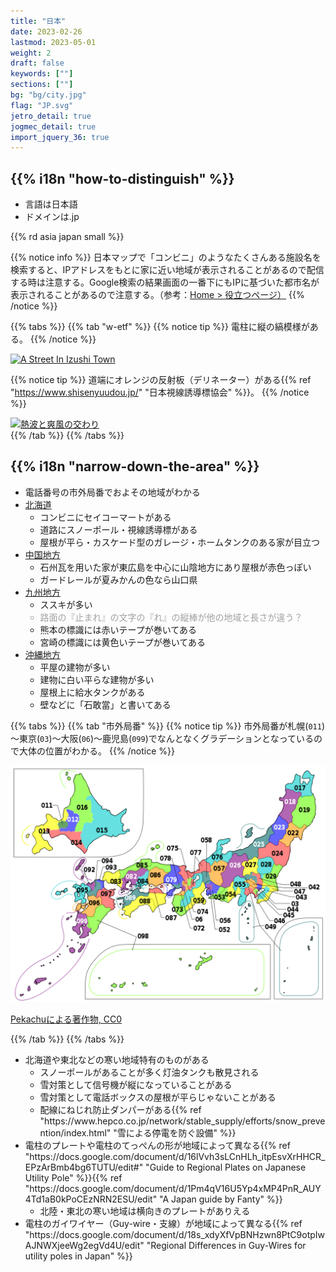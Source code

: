 ```yaml
---
title: "日本"
date: 2023-02-26
lastmod: 2023-05-01
weight: 2
draft: false
keywords: [""]
sections: [""]
bg: "bg/city.jpg"
flag: "JP.svg"
jetro_detail: true
jogmec_detail: true
import_jquery_36: true
---
```


<div class="main-desciption country-description">
    <h2 class="section-title">{{% i18n "how-to-distinguish" %}}</h2>
    <ul class="rule-list">
        <li>言語は<span class="quiz">日本語</span></li>
        <li>ドメインは<span class="quiz">.jp</span></li>
    </ul>
    {{% rd asia japan small %}}
</div>

{{% notice info %}}
日本マップで「コンビニ」のようなたくさんある施設名を検索すると、IPアドレスをもとに家に近い地域が表示されることがあるので配信する時は注意する。Google検索の結果画面の一番下にもIPに基づいた都市名が表示されることがあるので注意する。（参考：<a href="../../../web/">Home > 役立つページ）</a>
{{% /notice %}}


{{% tabs  %}}
{{% tab "w-etf" %}}
{{% notice tip %}}
電柱に縦の縞模様がある。
{{% /notice %}}

<div class="googlemap-if unclickable">
<a data-flickr-embed="true" href="https://www.flickr.com/photos/124982286@N08/52965926190/" title="A Street In Izushi Town"><img src="https://live.staticflickr.com/65535/52965926190_ca12a58331_z.jpg" width="640" height="427" alt="A Street In Izushi Town"/></a><script async src="//embedr.flickr.com/assets/client-code.js" charset="utf-8"></script>
</div>

{{% notice tip %}}
道端にオレンジの反射板（デリネーター）がある{{% ref "https://www.shisenyuudou.jp/" "日本視線誘導標協会" %}}。
{{% /notice %}}

<div class="googlemap-if unclickable">
<a data-flickr-embed="true" href="https://www.flickr.com/photos/yorozuna/24211912034/in/photolist-CTwnVd-nvKsya-2kJnmeU-nzbDNL-daoBVs-6t6LGZ-gR32GT-zGhCVc-GftizY-LctdpP-oRywSY-opstGN-24qJHTY-n9SuyP-XtPB8p-2hbTVSn-ZFune9-qfURKd-2ma5uSE-2kDmouC-qXQU9a-dH1sws-chhP6w-mDvHcc-nENWEg-XpQPgq-q3jREQ-qxqjs6-2iA6r1u-bzJa2c-Ut93tZ-shTHVU-gKvbTv-xCkR43-2kxptKc-fiQHTU-jD3kZ2-E3s9F1-2kkVMbM-FP8R4t-kYbtS8-H4DoY1-nic9SX-7VSuKU-mzbAqt-2jCnmvQ-JvUKAw-hzVt26-pNenTE-2kkVLuS" title="熱波と爽風の交わり"><img src="https://live.staticflickr.com/1619/24211912034_ec20fef3d1_z.jpg" width="640" height="427" alt="熱波と爽風の交わり"/></a><script async src="//embedr.flickr.com/assets/client-code.js" charset="utf-8"></script>
</div>
{{% /tab %}}
{{% /tabs %}}


<div class="main-desciption area-description">
    <h2 class="section-title">{{% i18n "narrow-down-the-area" %}}</h2>
    <ul class="rule-list">
        <li>電話番号の市外局番でおよその地域がわかる</li>
        <li><a href="./hokkaido/" class="area-link">北海道</a>
            <ul>
                <li>コンビニに<span class="quiz">セイコーマート</span>がある</li>
                <li>道路に<span class="quiz">スノーポール・視線誘導標</span>がある</li>
                <li><span class="quiz">屋根が平ら・カスケード型のガレージ・ホームタンク</span>のある家が目立つ</li>
            </ul>
        </li>
        <li><a href="./tyugoku/" class="area-link">中国地方</a>
            <ul>
                <li>石州瓦を用いた家が東広島を中心に山陰地方にあり屋根が<span class="quiz">赤</span>色っぽい</li>
                <li>ガードレールが<span class="quiz">夏みかん</span>の色なら山口県</li>
            </ul>
        </li>
        <li><a href="./tyugoku/" class="area-link">九州地方</a>
            <ul>
                <li class="no-evidence"><span class="quiz">ススキ</span>が多い</li>
                <li class="no-evidence" style="opacity:0.4">路面の『止まれ』の文字の『れ』の縦棒が他の地域と長さが違う？</li>
                <li>熊本の標識には赤いテープが巻いてある</li>
                <li>宮崎の標識には黄色いテープが巻いてある</li>
            </ul>
        </li>
        <li><a href="./okinawa/" class="area-link">沖縄地方</a>
            <ul>
                <li>平屋の建物が多い</li>
                <li>建物に<span class="quiz">白い平らな建物</span>が多い</li>
                <li>屋根上に<span class="quiz">給水タンク</span>がある</li>
                <li>壁などに<span class="quiz">「石敢當」</span>と書いてある</li>
            </ul>
        </li>
    </ul>
</div>

{{% tabs  %}}
{{% tab "市外局番" %}}
{{% notice tip %}}
市外局番が札幌(`011`)～東京(`03`)～大阪(`06`)～鹿児島(`099`)でなんとなくグラデーションとなっているので大体の位置がわかる。
{{% /notice %}}

<div class="googlemap-if">
<img src="2023-04-14-21-52-22.png" class="no-click"/>
<p><a href="https://commons.wikimedia.org/w/index.php?curid=55479620">Pekachuによる著作物, CC0</a></p>
</div>

{{% /tab %}}
{{% /tabs %}}


<div class="main-desciption area-description">
    <ul class="rule-list">
        <li>北海道や東北などの寒い地域特有のものがある
            <ul>
                <li>スノーポールがあることが多く灯油タンクも散見される</li>
                <li>雪対策として信号機が<span class="quiz">縦</span>になっていることがある</li>
                <li>雪対策として電話ボックスの屋根が平らじゃないことがある</li>
                <li class="no-evidence">配線に<span class="quiz">ねじれ防止ダンパー</span>がある{{% ref "https://www.hepco.co.jp/network/stable_supply/efforts/snow_prevention/index.html" "雪による停電を防ぐ設備" %}}</li>
            </ul>
        </li>
        <li>電柱のプレートや電柱のてっぺんの形が地域によって異なる{{% ref "https://docs.google.com/document/d/16lVvh3sLCnHLh_itpEsvXrHHCR_EPzArBmb4bg6TUTU/edit#" "Guide to Regional Plates on Japanese Utility Pole" %}}{{% ref "https://docs.google.com/document/d/1Pm4qV16U5Yp4xMP4PnR_AUY4Td1aB0kPoCEzNRN2ESU/edit" "A Japan guide by Fanty" %}}
            <ul>
                <li class="no-evidence">北陸・東北の寒い地域は横向きのプレートがありえる</li>
            </ul>
        </li>
        <li>電柱のガイワイヤー（Guy-wire・支線）が地域によって異なる{{% ref "https://docs.google.com/document/d/18s_xdyXfVpBNHzwn8PtC9otpIwAJNWXjeeWg2egVd4U/edit" "Regional Differences in Guy-Wires for utility poles in Japan" %}}
        </li>
</div>
